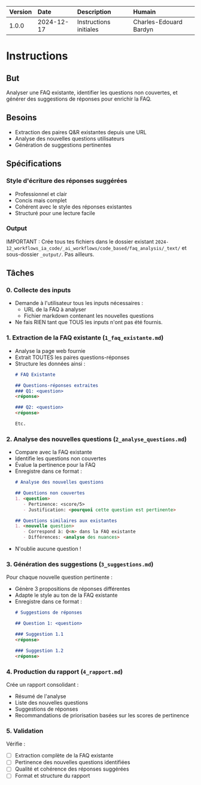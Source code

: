 | Version | Date | Description | Humain |
| :- | :- | :- | :- |
| 1.0.0 | 2024-12-17 | Instructions initiales | Charles-Edouard Bardyn |

# Instructions

## But

Analyser une FAQ existante, identifier les questions non couvertes, et générer des suggestions de réponses pour enrichir la FAQ.

## Besoins

- Extraction des paires Q&R existantes depuis une URL
- Analyse des nouvelles questions utilisateurs
- Génération de suggestions pertinentes

## Spécifications

### Style d'écriture des réponses suggérées
- Professionnel et clair
- Concis mais complet
- Cohérent avec le style des réponses existantes
- Structuré pour une lecture facile

### Output

IMPORTANT : Crée tous tes fichiers dans le dossier existant `2024-12_workflows_ia_code/_ai_workflows/code_based/faq_analysis/_text/` et sous-dossier `_output/`. Pas ailleurs.

## Tâches

### 0. Collecte des inputs
- Demande à l'utilisateur tous les inputs nécessaires :
  * URL de la FAQ à analyser
  * Fichier markdown contenant les nouvelles questions
- Ne fais RIEN tant que TOUS les inputs n'ont pas été fournis.

### 1. Extraction de la FAQ existante (`1_faq_existante.md`)
- Analyse la page web fournie
- Extrait TOUTES les paires questions-réponses
- Structure les données ainsi :
  ```markdown
  # FAQ Existante
  
  ## Questions-réponses extraites
  ### Q1: <question>
  <réponse>
  
  ### Q2: <question>
  <réponse>

  Etc.
  ```

### 2. Analyse des nouvelles questions (`2_analyse_questions.md`)
- Compare avec la FAQ existante
- Identifie les questions non couvertes
- Évalue la pertinence pour la FAQ
- Enregistre dans ce format :
  ```markdown
  # Analyse des nouvelles questions
  
  ## Questions non couvertes
  1. <question>
     - Pertinence: <score/5>
     - Justification: <pourquoi cette question est pertinente>
  
  ## Questions similaires aux existantes
  1. <nouvelle question>
     - Correspond à: Q<n> dans la FAQ existante
     - Différences: <analyse des nuances>
  ```
- N'oublie aucune question !

### 3. Génération des suggestions (`3_suggestions.md`)
Pour chaque nouvelle question pertinente :
- Génère 3 propositions de réponses différentes
- Adapte le style au ton de la FAQ existante
- Enregistre dans ce format :
  ```markdown
  # Suggestions de réponses
  
  ## Question 1: <question>
  
  ### Suggestion 1.1
  <réponse>
  
  ### Suggestion 1.2
  <réponse>
  ```

### 4. Production du rapport (`4_rapport.md`)
Crée un rapport consolidant :
- Résumé de l'analyse
- Liste des nouvelles questions
- Suggestions de réponses
- Recommandations de priorisation basées sur les scores de pertinence

### 5. Validation
Vérifie :
- [ ] Extraction complète de la FAQ existante
- [ ] Pertinence des nouvelles questions identifiées
- [ ] Qualité et cohérence des réponses suggérées
- [ ] Format et structure du rapport